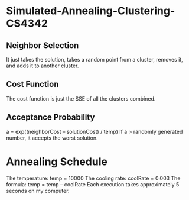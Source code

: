 # Simulated-Annealing-Clustering-CS4342

## Neighbor Selection 
  It just takes the solution, takes a random point from a cluster, removes it, and adds it to another cluster. 

## Cost Function  
  The cost function is just the SSE of all the clusters combined.  

## Acceptance Probability 
  a = exp((neighborCost – solutionCost) / temp) 
  If a > randomly generated number, it accepts the worst solution. 

# Annealing Schedule 
  The temperature: temp = 10000 
  The cooling rate: coolRate = 0.003 
  The formula: temp = temp – coolRate 
  Each execution takes approximately 5 seconds on my computer.
